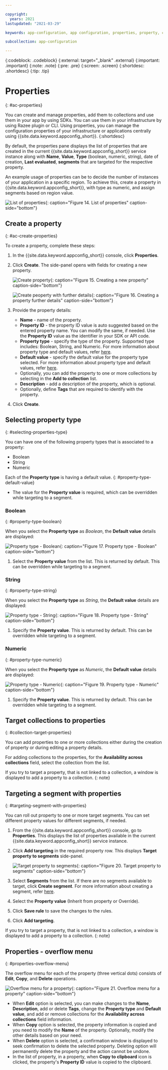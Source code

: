 ```yaml
---

copyright:
  years: 2021
lastupdated: "2021-03-29"

keywords: app-configuration, app configuration, properties, property, create property

subcollection: app-configuration

---
```


{:codeblock: .codeblock}
{:external: target="_blank" .external}
{:important: .important}
{:note: .note}
{:pre: .pre}
{:screen: .screen}
{:shortdesc: .shortdesc}
{:tip: .tip}

# Properties
{: #ac-properties}

You can create and manage properties, add them to collections and use them in your app by using SDKs. You can use them in your infrastructure by using Razee plugin or CLI. Using properties, you can manage the configuration properties of your infrastructure or applications centrally using {{site.data.keyword.appconfig_short}}.
{:shortdesc}

By default, the properties pane displays the list of properties that are created in the current {{site.data.keyword.appconfig_short}} service instance along with **Name**, **Value**, **Type** (boolean, numeric, string), date of creation, **Last evaluated**, **segments** that are targeted for the respective property.

An example usage of properties can be to decide the number of instances of your application in a specific region. To achieve this, create a property in {{site.data.keyword.appconfig_short}}, with type as numeric, and assign segments based on region value. 

![List of properties](images/ac-properties-default.png "List of properties"){: caption="Figure 14. List of properties" caption-side="bottom"}

## Create a property
{: #ac-create-properties}

To create a property, complete these steps:

1. In the {{site.data.keyword.appconfig_short}} console, click **Properties**. 
1. Click **Create**. The side-panel opens with fields for creating a new property.

   ![Create property](images/ac-create-property.png "Creating property"){: caption="Figure 15. Creating a new property" caption-side="bottom"}

   ![Create peoperty with further details](images/ac-create-property1.png "Creating property further details"){: caption="Figure 16. Creating a property further details" caption-side="bottom"}

1. Provide the property details: 
   - **Name** - name of the property. 
   - **Property ID** - the property ID value is auto suggested based on the entered property name. You can modify the same, if needed. Use the **Property ID** value as the identifier in your SDK or API code.
   - **Property type** - specify the type of the property. Supported type includes: Boolean, String, and Numeric. For more information about property type and default values, refer [here](#selecting-properties-type).
   - **Default value** - specify the default value for the property type selected. For more information about property type and default values, refer [here](#selecting-properties-type).
   - Optionally, you can add the property to one or more collections by selecting in the **Add to collection** list.
   - **Description** - add a description of the property, which is optional.
   - Optionally, define **Tags** that are required to identify with the property.
1. Click **Create**.

## Selecting property type
{: #selecting-properties-type}

You can have one of the following property types that is associated to a property:
- Boolean
- String
- Numeric

Each of the **Property type** is having a default value. 
{: #property-type-default-value}

- The value for the **Property value** is required, which can be overridden while targeting to a segment.

### Boolean
{: #property-type-boolean}

When you select the **Property type** as *Boolean*, the **Default value** details are displayed:

![Property type - Boolean](images/ac-property-boolean.png "Selecting property type as boolean"){: caption="Figure 17. Property type - Boolean" caption-side="bottom"}

1. Select the **Property value** from the list. This is returned by default. This can be overridden while targeting to a segment.

### String
{: #property-type-string}

When you select the **Property type** as *String*, the **Default value** details are displayed:

![Property type - String](images/ac-property-string.png "Selecting property type as string"){: caption="Figure 18. Property type - String" caption-side="bottom"}

1. Specify the **Property value**. This is returned by default. This can be overridden while targeting to a segment.

### Numeric
{: #property-type-numeric}

When you select the **Property type** as *Numeric*, the **Default value** details are displayed:

![Property type - Numeric](images/ac-property-numeric.png "Selecting Property type as numeric"){: caption="Figure 19. Property type - Numeric" caption-side="bottom"}

1. Specify the **Property value**. This is returned by default. This can be overridden while targeting to a segment.

## Target collections to properties
{: #collection-target-properties}

You can add properties to one or more collections either during the creation of property or during editing a property details.

For adding collections to the properties, for the **Availability across collections** field, select the collection from the list.

If you try to target a property, that is not linked to a collection, a window is displayed to add a property to a collection.
{: note}

## Targeting a segment with properties
{: #targeting-segment-with-properties}

You can roll out property to one or more target segments. You can set different property values for different segments, if needed.

1. From the {{site.data.keyword.appconfig_short}} console, go to **Properties**. This displays the list of properties available in the current {{site.data.keyword.appconfig_short}} service instance.
1. Click **Add targeting** in the required property row. This displays **Target property to segments** side-panel.

   ![Target property to segments](images/ac-property-to-segments.png "Target property to segments"){: caption="Figure 20. Target property to segments" caption-side="bottom"}

1. Select **Segments** from the list. If there are no segments available to target, click **Create segment**. For more information about creating a segment, refer [here](/docs/app-configuration?topic=app-configuration-ac-segments#ac-create-segment).
1. Select the **Property value** (Inherit from property or Override).
1. Click **Save rule** to save the changes to the rules.
1. Click **Add targeting**.

If you try to target a property, that is not linked to a collection, a window is displayed to add a property to a collection.
{: note}

## Properties - overflow menu
{: #properties-overflow-menu}

The overflow menu for each of the property (three vertical dots) consists of **Edit**, **Copy**, and **Delete** operations.

![Overflow menu for a property](images/ac-property-overflow-menu.png "Overflow menu for a property"){: caption="Figure 21. Overflow menu for a property" caption-side="bottom"}

* When **Edit** option is selected, you can make changes to the **Name**, **Description**, add or delete **Tags**, change the **Property type** and **Default value**, and add or remove collections for the **Availability across collections** field information.
* When **Copy** option is selected, the property information is copied and you need to modify the **Name** of the property. Optionally, modify the other details based on your need.
* When **Delete** option is selected, a confirmation window is displayed to seek confirmation to delete the selected property. Deleting option will permanently delete the property and the action cannot be undone.
* In the list of property, in a property, when **Copy to clipboard** icon is clicked, the property's **Property ID** value is copied to the clipboard.

